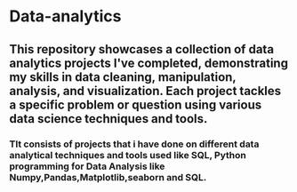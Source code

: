 # Data-analytics

## This repository showcases a collection of data analytics projects I've completed, demonstrating my skills in data cleaning, manipulation, analysis, and visualization. Each project tackles a specific problem or question using various data science techniques and tools.

### TIt consists of projects that i have done on different data analytical techniques and tools used like SQL, Python programming for Data Analysis like Numpy,Pandas,Matplotlib,seaborn and SQL.
